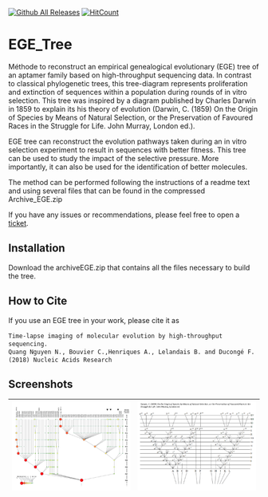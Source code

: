 [![Github All Releases](https://img.shields.io/github/downloads/AptaFred/EGE_tree/total.svg)](https://github.com/AptaFred/EGE_tree/releases)
[![HitCount](http://hits.dwyl.io/AptaFred/EGE_tree.svg)](http://hits.dwyl.io/AptaFred/EGE_tree)

# EGE_Tree
Méthode to reconstruct an empirical genealogical evolutionary (EGE) tree of an aptamer family based on high-throughput sequencing data.
In contrast to classical phylogenetic trees, this tree-diagram represents proliferation and extinction of sequences within a population during rounds of in vitro selection. This tree was inspired by a diagram published by Charles Darwin in 1859 to explain its his theory of evolution (Darwin, C. (1859) On the Origin of Species by Means of Natural Selection, or the Preservation of Favoured Races in the Struggle for Life. John Murray, London ed.).  

EGE tree can reconstruct the evolution pathways taken during an in vitro selection experiment to result in sequences with better fitness. This tree can be used to study the impact of the selective pressure. More importantly, it can also be used for the identification of better molecules.  

The method can be performed following the instructions of a readme text and using several files that can be found in the compressed Archive_EGE.zip

If you have any issues or recommendations, please feel free to open a [ticket](https://github.com/AptaFred/EGE_tree/issues).

## Installation
Download the archiveEGE.zip that contains all the files necessary to build the tree.

## How to Cite
If you use an EGE tree in your work, please cite it as
```
Time-lapse imaging of molecular evolution by high-throughput sequencing. 
Quang Nguyen N., Bouvier C.,Henriques A., Lelandais B. and Ducongé F. (2018) Nucleic Acids Research
```
## Screenshots
![image](https://github.com/AptaFred/EGE_tree/blob/master/screenshot1.png)  |  ![image](https://github.com/AptaFred/EGE_tree/blob/master/screenshot2.png)
:-------------------------:|:-------------------------:
